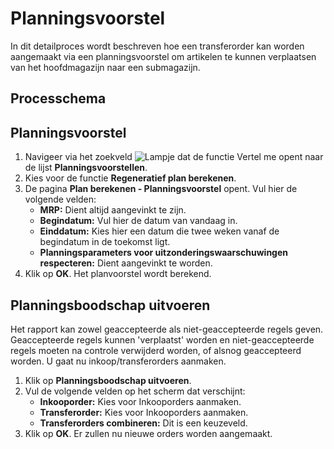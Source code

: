 # Planningsvoorstel

In dit detailproces wordt beschreven hoe een transferorder kan worden aangemaakt via een planningsvoorstel om artikelen te kunnen verplaatsen van het hoofdmagazijn naar een submagazijn. 

## Processchema

## Planningsvoorstel

1. Navigeer via het zoekveld ![Lampje dat de functie Vertel me opent](https://docs.microsoft.com/nl-NL/dynamics365/business-central/media/ui-search/search_small.png "Vertel me wat u wilt doen") naar de lijst **Planningsvoorstellen**.
2. Kies voor de functie **Regeneratief plan berekenen**.
3. De pagina **Plan berekenen - Planningsvoorstel** opent. Vul hier de volgende velden:
	* **MRP:** Dient altijd aangevinkt te zijn.
	* **Begindatum:** Vul hier de datum van vandaag in.
	* **Einddatum:** Kies hier een datum die twee weken vanaf de begindatum in de toekomst ligt.
	* **Planningsparameters voor uitzonderingswaarschuwingen respecteren:** Dient aangevinkt te worden.
4. Klik op **OK**. Het planvoorstel wordt berekend. 

## Planningsboodschap uitvoeren

Het rapport kan zowel geaccepteerde als niet-geaccepteerde regels geven. Geaccepteerde regels kunnen 'verplaatst' worden en niet-geaccepteerde regels moeten na controle verwijderd worden, of alsnog geaccepteerd worden. U gaat nu inkoop/transferorders aanmaken.

 1. Klik op **Planningsboodschap uitvoeren**.
 2. Vul de volgende velden op het scherm dat verschijnt:
	* **Inkooporder:** Kies voor Inkooporders aanmaken.
	* **Transferorder:** Kies voor Inkooporders aanmaken.
	* **Transferorders combineren:** Dit is een keuzeveld. 
 3. Klik op **OK**. Er zullen nu nieuwe orders worden aangemaakt. 

<!--stackedit_data:
eyJoaXN0b3J5IjpbLTM0ODA5NzE4OCwxMTE1NjQ2NjQxXX0=
-->